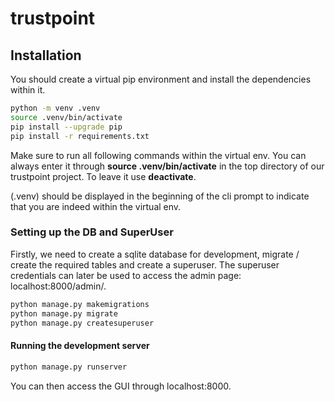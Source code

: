 # trustpoint

## Installation

You should create a virtual pip environment and install the dependencies within it.

```bash
python -m venv .venv
source .venv/bin/activate
pip install --upgrade pip
pip install -r requirements.txt
```

Make sure to run all following commands within the virtual env. You can always enter it through **source .venv/bin/activate**
in the top directory of our trustpoint project. To leave it use **deactivate**.

(.venv) should be displayed in the beginning of the cli prompt to indicate that you are indeed within the virtual env.

### Setting up the DB and SuperUser

Firstly, we need to create a sqlite database for development, migrate / create the required tables and create
a superuser.  The superuser credentials can later be used to access the admin page: localhost:8000/admin/.

```bash
python manage.py makemigrations
python manage.py migrate
python manage.py createsuperuser
```

#### Running the development server

```bash
python manage.py runserver
```

You can then access the GUI through localhost:8000.

